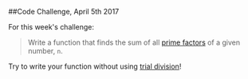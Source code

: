 ##Code Challenge, April 5th 2017 

For this week's challenge: 

>Write a function that finds the sum of all [prime factors](https://en.wikipedia.org/wiki/Prime_factor) of a given number, `n`. 

Try to write your function without using [trial division](http://mathworld.wolfram.com/TrialDivision.html)! 
